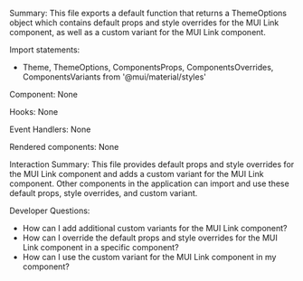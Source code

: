 Summary:
This file exports a default function that returns a ThemeOptions object which contains default props and style overrides for the MUI Link component, as well as a custom variant for the MUI Link component.

Import statements:
- Theme, ThemeOptions, ComponentsProps, ComponentsOverrides, ComponentsVariants from '@mui/material/styles'

Component:
None

Hooks:
None

Event Handlers:
None

Rendered components:
None

Interaction Summary:
This file provides default props and style overrides for the MUI Link component and adds a custom variant for the MUI Link component. Other components in the application can import and use these default props, style overrides, and custom variant.

Developer Questions:
- How can I add additional custom variants for the MUI Link component?
- How can I override the default props and style overrides for the MUI Link component in a specific component?
- How can I use the custom variant for the MUI Link component in my component?